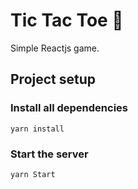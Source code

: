 # Tic Tac Toe 🎯

Simple Reactjs game.

## Project setup

### Install all dependencies

```
yarn install
```

### Start the server

```
yarn Start
```
